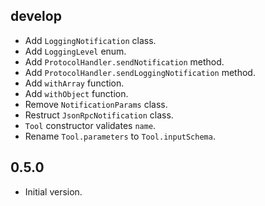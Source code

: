 ## develop

- Add `LoggingNotification` class.
- Add `LoggingLevel` enum.
- Add `ProtocolHandler.sendNotification` method.
- Add `ProtocolHandler.sendLoggingNotification` method.
- Add `withArray` function.
- Add `withObject` function.
- Remove `NotificationParams` class.
- Restruct `JsonRpcNotification` class.
- `Tool` constructor validates `name`.
- Rename `Tool.parameters` to `Tool.inputSchema`.

## 0.5.0

- Initial version.
